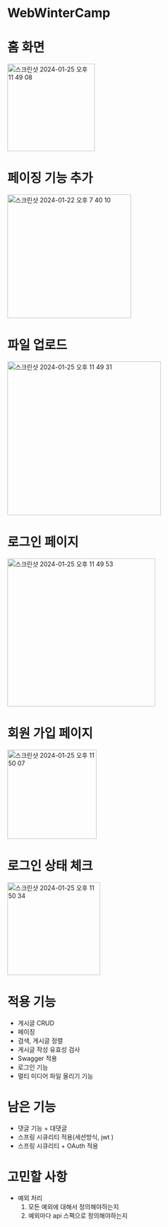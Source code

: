# WebWinterCamp
# 홈 화면
<img width="198" alt="스크린샷 2024-01-25 오후 11 49 08" src="https://github.com/Musung1/WebWinterCamp/assets/70582218/dcc5c90d-0645-4f34-90de-599f8e72acb1">

# 페이징 기능 추가
<img width="280" alt="스크린샷 2024-01-22 오후 7 40 10" src="https://github.com/Musung1/WebWinterCamp/assets/70582218/8ef45957-37ad-4080-a964-956c60c8236e">

# 파일 업로드 
<img width="348" alt="스크린샷 2024-01-25 오후 11 49 31" src="https://github.com/Musung1/WebWinterCamp/assets/70582218/7c8ad318-ec95-4509-a5fd-59a2b740b39b">

# 로그인 페이지
<img width="335" alt="스크린샷 2024-01-25 오후 11 49 53" src="https://github.com/Musung1/WebWinterCamp/assets/70582218/d3147538-dc66-4df8-b8ef-25c6ae9c8016">

# 회원 가입 페이지
<img width="202" alt="스크린샷 2024-01-25 오후 11 50 07" src="https://github.com/Musung1/WebWinterCamp/assets/70582218/348cbc2b-161a-4ea9-bd64-ca2025ac3742">

# 로그인 상태 체크
<img width="210" alt="스크린샷 2024-01-25 오후 11 50 34" src="https://github.com/Musung1/WebWinterCamp/assets/70582218/e5ad8842-3c62-4aeb-b1b6-ea5268a7b59e">

# 적용 기능
- 게시글 CRUD
- 페이징
- 검색, 게시글 정렬
- 게시글 작성 유효성 검사
- Swagger 적용
- 로그인 기능
- 멀티 미디어 파일 올리기 기능
  
# 남은 기능
- 댓글 기능 + 대댓글
- 스프링 시큐리티 적용(세션방식, jwt )
- 스프링 시큐리티 + OAuth 적용

# 고민할 사항
- 예외 처리
  1. 모든 예외에 대해서 정의해야하는지
  2. 예외마다 api 스펙으로 정의해야하는지
  


